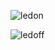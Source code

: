 

![ledon](https://user-images.githubusercontent.com/70369948/143996397-e02a56c0-8a25-4e22-b54b-19259e74518b.png)



![ledoff](https://user-images.githubusercontent.com/70369948/143996420-a0cbc37f-4572-46a9-9fba-a3b9df794e94.png)

